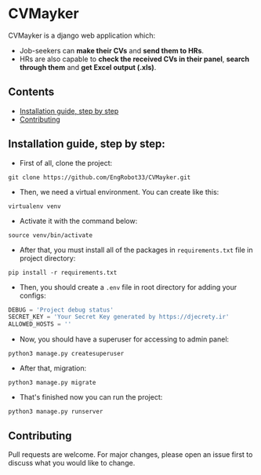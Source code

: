 # CVMayker
CVMayker is a django web application which:
- Job-seekers can **make their CVs** and **send them to HRs**.
- HRs are also capable to **check the received CVs in their panel**, **search through them** and **get Excel output (.xls)**.

## Contents

* [Installation guide, step by step](https://github.com/EngRobot33/CVMayker/edit/master/README.md#installation-guide-step-by-step)
* [Contributing](https://github.com/EngRobot33/CVMayker/edit/master/README.md#contributing)

## Installation guide, step by step:

* First of all, clone the project:
```
git clone https://github.com/EngRobot33/CVMayker.git
```
* Then, we need a virtual environment. You can create like this:
```
virtualenv venv
```
* Activate it with the command below:
```
source venv/bin/activate
```
* After that, you must install all of the packages in `requirements.txt` file in project directory:
```
pip install -r requirements.txt
```
* Then, you should create a `.env` file in root directory for adding your configs:
```python
DEBUG = 'Project debug status'
SECRET_KEY = 'Your Secret Key generated by https://djecrety.ir'
ALLOWED_HOSTS = ''
```
* Now, you should have a superuser for accessing to admin panel:
```
python3 manage.py createsuperuser
```
* After that, migration:
```
python3 manage.py migrate
```
* That's finished now you can run the project:
```
python3 manage.py runserver
```

## Contributing
Pull requests are welcome. For major changes, please open an issue first to discuss what you would like to change.
